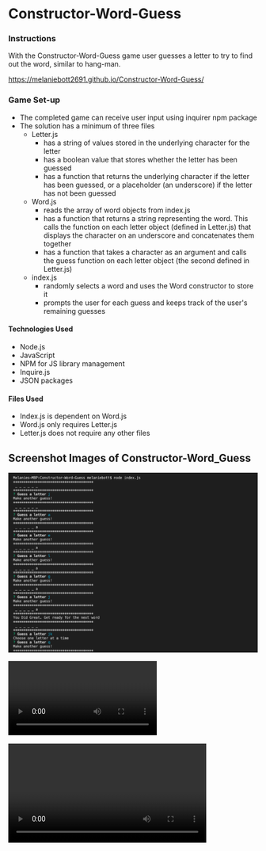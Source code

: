 # Constructor-Word-Guess
### Instructions
With the Constructor-Word-Guess game user guesses a letter to try to find out the word, similar to hang-man.

 https://melaniebott2691.github.io/Constructor-Word-Guess/
 
### Game Set-up
- The completed game can receive user input using inquirer npm package
- The solution has a minimum of three files
   - Letter.js
      * has a string of values stored in the underlying character for the letter
      * has a boolean value that stores whether the letter has been guessed
      * has a function that returns the underlying character if the letter has been guessed, or a placeholder (an underscore) if the letter has not been guessed
   - Word.js
     * reads the array of word objects from index.js
     * has a function that returns a string representing the word. This calls the function on each letter object (defined in Letter.js) that displays the character on an underscore and concatenates them together
     * has a function that takes a character as an argument and calls the guess function on each letter object (the second defined in Letter.js)
   - index.js
     * randomly selects a word and uses the Word constructor to store it
     * prompts the user for each guess and keeps track of the user's remaining guesses

#### Technologies Used
- Node.js
- JavaScript
- NPM for JS library management
- Inquire.js
- JSON packages

#### Files Used
- Index.js is dependent on Word.js
- Word.js only requires Letter.js
- Letter.js does not require any other files

## Screenshot Images of Constructor-Word_Guess

![Command Line](/images/constructor.png)

![](/images/constructor1.mp4)

 <video width="400" controls>
 <source src="constructor1.mp4" type="video/mp4></video>


